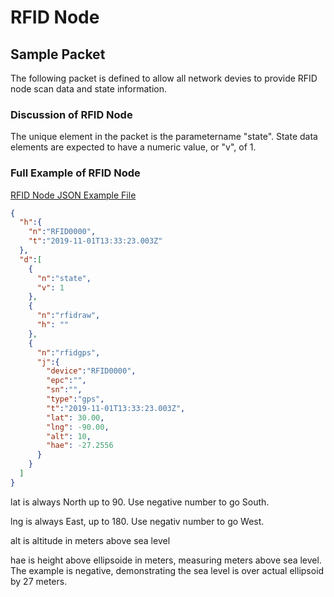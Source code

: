 # RFID Node

## Sample Packet

The following packet is defined to allow all network devies to provide RFID node scan data and state information.

### Discussion of RFID Node

The unique element in the packet is the parametername "state". State data elements are expected to have a numeric value, or "v", of 1.

### Full Example of RFID Node

[RFID Node JSON Example File](https://github.com/RadioBro/ICD/blob/master/examples/rfidnode/rfidnodeexample.json)

```json
{
  "h":{
    "n":"RFID0000",
    "t":"2019-11-01T13:33:23.003Z"
  },
  "d":[
    {
      "n":"state",
      "v": 1
    },
    {
      "n":"rfidraw",
      "h": ""
    },
    {
      "n":"rfidgps",
      "j":{
        "device":"RFID0000",
        "epc":"",
        "sn":"",
        "type":"gps",
        "t":"2019-11-01T13:33:23.003Z",
        "lat": 30.00,
        "lng": -90.00,
        "alt": 10,
        "hae": -27.2556
      }
    }
  ]
}
```

lat is always North up to 90. Use negative number to go South.

lng is always East, up to 180. Use negativ number to go West.

alt is altitude in meters above sea level

hae is height above ellipsoide in meters, measuring meters above sea level. The example is negative, demonstrating the sea level is over actual ellipsoid by 27 meters.

